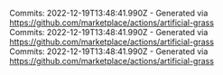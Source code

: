 Commits: 2022-12-19T13:48:41.990Z - Generated via https://github.com/marketplace/actions/artificial-grass
<br>
Commits: 2022-12-19T13:48:41.990Z - Generated via https://github.com/marketplace/actions/artificial-grass
<br>
Commits: 2022-12-19T13:48:41.990Z - Generated via https://github.com/marketplace/actions/artificial-grass
<br>
